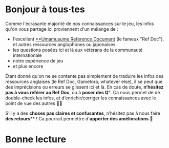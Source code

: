 # Bonjour à tous·tes

Comme l'écrasante majorité de nos connaissances sur le jeu, les infos qu'on vous partage ici proviennent d'un mélange de :

- l'excellent [**Umamusume Reference Document](https://docs.google.com/document/d/11X2P7pLuh-k9E7PhRiD20nDX22rNWtCpC1S4IMx_8pQ/) (le fameux "Ref Doc"), et autres ressources anglophones ou japonaises.
- les questions posées ici et là aux vétérans de la communauté internationale
- notre expérience de jeu
- et plus encore

Étant donné qu'on ne se contente pas simplement de traduire les infos des ressources anglaises (le Ref Doc, Gametora, whatever else), il se peut que des imprécisions ou erreurs se glissent ici et là. En cas de doute, **n’hésitez pas à vous référer au Ref Doc**, ou à **poser des Q°**. Ça nous permet de de double-check les infos, et d’enrichir/corriger les connaissances avec le point de vue des autres 👍🏾

S’il y a des **choses pas claires et confusantes**, n’hésitez pas à nous faire **des retours**** ! Ca pourrait permettre d'**apporter des améliorations** 👀

# Bonne lecture
